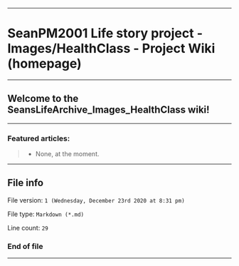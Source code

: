 
***

# SeanPM2001 Life story project - Images/HealthClass - Project Wiki (homepage)

***

## Welcome to the SeansLifeArchive_Images_HealthClass wiki!

***

### Featured articles:

> * None, at the moment.

***

## File info

File version: `1 (Wednesday, December 23rd 2020 at 8:31 pm)`

File type: `Markdown (*.md)`

Line count: `29`

### End of file

***
